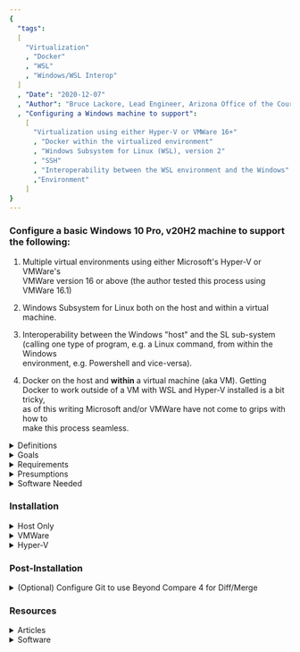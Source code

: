 ```yaml
---
{
  "tags": 
  [
    "Virtualization"
    , "Docker"
    , "WSL"
    , "Windows/WSL Interop"
  ]
  , "Date": "2020-12-07"  
  , "Author": "Bruce Lackore, Lead Engineer, Arizona Office of the Courts  "
  , "Configuring a Windows machine to support":
    [
      "Virtualization using either Hyper-V or VMWare 16+"
      , "Docker within the virtualized environment"
      , "Windows Subsystem for Linux (WSL), version 2"
      , "SSH"
      , "Interoperability between the WSL environment and the Windows"
      ,"Environment"
    ] 
}
---
```


### Configure a basic Windows 10 Pro, v20H2 machine to support the following:

 1. Multiple virtual environments using either Microsoft's Hyper-V or VMWare's  
 VMWare version 16 or above (the author tested this process using VMWare 16.1)

 2. Windows Subsystem for Linux both on the host and within a virtual  
 machine.

 3. Interoperability between the Windows "host" and the SL sub-system  
 (calling one type of program, e.g. a Linux command, from within the Windows  
 environment, e.g. Powershell and vice-versa).

 4. Docker on the host and **within** a virtual machine (aka VM). Getting  
 Docker to work outside of a VM with WSL and Hyper-V installed is a bit tricky,  
 as of this writing Microsoft and/or VMWare have not come to grips with how to  
 make this process seamless.  

</b>
<details>
  <summary>Definitions</summary>

Be warned, the definitions are both long and technical to a degree, therefore  
one should **NOT** "TL;DR" them. There is important information contained  
within that will explain and justify why this process is both desireable and  
necessary.

1. "Host": the physical machine. Can be running either Windows or Linux, this  
    document addresses only Windows machines.

2. "VM": **V**irtual **M**achine aka 'Virtual Session', aka simply 'Session'.  
    A software construct configured to replicate all the functionality of a  
    physical machine save the "machine" is pure software, a "computer within a  
    computer" if you will. Such VM's allow developers to construct environments  
    peculiar to a particular requirement or environment (software, not holistic)  
    for development purposes e.g. re-creating an outdated Windows XP environment  
    for the purposes of testing, maintaining, even operating in production of a  
    piece of software with requirements for Windows XP.  
    The hallmark of such a VM is that the session replicates _an entire  
    operating system_ that can be wildly different from that of the host e.g.  
    running a Linux OS VM on a Windows 10 host.

3. "Docker": an application which allows an application, or, more generally,  
    a process, to be "encased" within an isolated environment with just enough  
    of the necessary support mechanisms such that said process may exist and  
    execute within a chosen operating system environment e.g. Windows or Linux,  
    etc. In reality the process is much more complex than as explained above,  
    the key is to understand that the result of "dockerizing" a process results  
    in a small, replicable binary which contains the desired process along with  
    the "essence" of the hosting operating system but **NOT** the entire OS  
    itself.

4.  Docker "Container": The result of "Docker-izing" a process, the result  
    being a Docker "image" which is a binary file containing the process and a  
    tailor-made environment targeting a particular operating system e.g. one  
    might take a piece of software like the web browser "FireFox" and place it  
    into an image. One would need to specify the operating environment of the  
    image, e.g. Windows, Linux, etc. because the container that results from  
    using the image _can only be executed within the environment in which the  
    original image was targeted_.  

    For example, a Linux image **must** be executed in a container running on a  
    Linux host (and, yes the "host" in this case can be either the actual  
    physical machine or a VM).  
    However, the Docker folks have fixed up the "Docker" program such that it  
    will allow multiple OS images for as many environments as desired and allow  
    the user to select the desired image simply by name e.g. "FireFox" and the  
    Docker program will examine the host environment and select the appropriate  
    image for that environment (see the Docker documentation for an explanation  
    on how that's done).  
    The advantage? The container is smaller by several orders of magnitude (like  
    meg instead of gig), when launched, it does _not_ have to launch an entire  
    OS environment, just connect with the environment it's running in which  
    makes spin-up time **much** faster.  
    Also, **_and most importantly_**, the image is **_immutable_**. Once created  
    it **_cannot change_** which makes it virtually virus-proof. 
 
5. "Container vs Image": "Containers" are _instances_ of images. One creates  
    a "container" by requesting the Docker program to fetch an image,  
    "containerize" it and then give it a unique tag which can then be used to  
    execute the container, etc. This allows *many* containers to be created from  
    a *single* image, thus if a particular container becomes corrupted, stops  
    executing, gets hung up, whatever, one may simply stop the container then  
    either restart it or delete it and create another from the original image.  
    These containers may be executed on multiple machines in multiple locations  
    and, while having a very thin read-write layer, are virtually impossible to  
    get to simply because the entire container environment is locked down and  
    only those ports that are necessary to the operation of the container are  
    exposed, e.g. 80 for a standard website, 443 for an SSH website, etc.  
    **_EVERYTHING ELSE_** is locked out and, even if a hacker managed to breach  
    the container, changes and infections would be **_limited to that container_**  
    and the easy fix is to drop the container, re-create it from the immutable  
    (and therefore **_unchanged_** image) and start the new container. Takes a  
    matter of seconds to do and this process can even be automated (see  
    Kubernetes, which this document will not cover).  
    And, yes, persistent data *is* possible using "volumes", the author has a  
    complete "SQL Server" instance running in a Linux container that uses  
    these volumes to persist data from one Sql server update to the next.  
    More about Docker and volumes in another document.  
    
    One might wonder, "Well, how do updates get applied?". Easy answer -  
    re-create the _image_, drop and delete the _containers_ one at a time,  
    create new containers from the new image, execute the new containers. Again,  
    there is software (Kubernetes is one example) that will do this  
    automatically.  
    Combine with a repository that can respond to check-ins (aka a CI/CD  
    pipeline) and you have a system that can take care of itself, all the  
    developer need do is create the necessary code for the next image and check  
    it in. 
    Using this methodology also results in **much** more robust code in that  
    when the developer checks in new code for the next image, the CI/CD pipeline  
    can:
      * Run Unit tests and fail the check in if the unit tests fail.
      * Place a "gatekeeper" in front of the new code such that a human must  
        approve of the changes before that change is merged into the codebase  
        and used to create an image.
    * Once approved, the CI/CD software can build the _one and only_ image  
    **_that will be used for all other activities!_**
    * Once the image is created, again, the CI/CD software can create a  
      container from the image and post it up for testing and, again, place a  
      gatekeeper in front of the testing such that the image cannot advance  
      until the gatekeeper approves of the changes and the acceptance testing  
      has been completed.
    * Once the testing gatekeeper approves, **_the same image used for testing_**  
      can be moved to production.  
      **_NO CODE WILL CHANGE ONCE THE DEVELOPER CHECKS IN THEIR CHANGES_**.  
      So...no more "but it works on **my** machine" issues. In addition, once  
      Microsoft finishes their work, even the development environment won't be  
      local to the developer's machine, _it will be checked out just like any  
      other code_ so the dev environment itself will **always** be the same  
      regardless of developer.  
      The build environment is the same regardless of the developer,  
      the testing environment is going against a container built from an image  
      built by the build environment, once testing is complete, the _same image_  
      is used for production.  
    * Once again, a gatekeeper can be put in place such that the next version  
      of the software _cannot go into production_ until the gatekeeper approves  
      of the update and launches the update process, whatever that may be (again  
      all of this can be automated to a degree such that the only human  
      intervention required is that of the gatekeepers making the approvals.)

  6.  distro - A short form of the term "distribution" which refers to a  
      particular release of a Linux OS environment.

</details>

<details>
  <summary>Goals</summary>

Configure a Windows machine such that, when completed, the host  
will support:
  * WSL 2 on both the host and within a session  
  * Hyper-V or VMWare for virtualization
  * Docker running in the vm supporting both Windows and Linux containers

</details>

<details>
  <summary>Requirements</summary>

 * Windows 10 Pro, Version 1903, Build 18362 or higher
   * User _must_ be "Admin" on the host machine
   * User should not be limited in ability to change policies on the host  
   machine or make arrangements with the system administrator such that actions  
   such as running unsigned PowerShell scripts is not prohibited.
   * User should have access to Windows installation media to allow for changes  
   in configuration (Windows "Turn Windows features on and off") and, in the  
   case of the virtualization environment, e.g. Hyper-V or VMWare, allow for  
   the installation of Windows into the vm session.
   * User should have a Windows activation key(s) appropriate for the situation.
   * User should have access to the internet in (mostly) unrestricted form,  
   mainly for access to the Microsoft Store and group policy need allow access  
   to same.
 * VMware 15.5.5+ (if using VMWare as the host virtualization software)  
   * It should be noted that the author is not fond of Hyper-V and while this  
   document will describe the basic set-up for Hyper-V, only the basic  
   procedures described herein will be tested.
 * While not stated officially, the author recommends:
   * an i7 or higher Intel chip (or equivalent AMD - make sure it's supported!).
    * Said chip **_MUST_** support hardware virtualization _and_ virtualization  
    **must** be activated in the CPU BIOS.
   * At least 32G of RAM
   * At least 128G of available hard drive space (one can get away with less  
   but the virtual session files can grow very quickly so *room* is needed.)
   * The author tested with Windows 10 Pro 20H2, build 19042.662 in both the  
   host and virtual session environments.
   * The author tested with VMWare version 16.1.0 build 17198959

</details>

<details>
  <summary>Presumptions</summary>

It is presumed that the user can perform the following actions:  
1.  Invoke the Control Panel to access "Programs and Features"
      * One may also access "Programs and Features" by:
        * Selecting "Settings"
        * Select "Apps" to open the "Apps and Features" page
        * On the "Apps" page, select "Programs and Features"
        * Or one may take a bit of a short-cut and simply right-click the  
          "Windows" button to get to the "Apps and Features" page
      * On the "Apps and Features" page, select "Programs and Features"
2.  Invoke an administrator level command prompt
3.  Invoke an administrator level PowerShell prompt
4.  Invoke the virtualization environment of their choice on the host  
5.  Create and configure a Windows virtual machine in the virtualization  
    environment of their choice.
6. Connect with, search and install items from the "Microsoft Store"

</details>

<details>
  <summary>Software Needed</summary>

The following software should be obtained prior to beginning the installation  
and configuration process:  

   * [Docker for Windows][DockerForWindows-Url]  
   * [Git][Git-Url]
   * [Visual Studio Code][VisualStudioCode-Url]
   * [Visual Studio Code Insiders][VisualStudioCodeInsiders-Url]
   * [WSL 2 update package][WSL2UpdatePackage-Url]  
   * [(Optional) Beyond Compare Diff/Merge tool][BeyondCompare-Url]

</details>

###  Installation

<details>
  <summary>Host Only</summary>

  * Ensure that all available updates have been applied.
  * Open "Apps & Features" (see methods described above), select "Optional  
  Features"
    * Examine the list, ensure that the OpenSSH client is installed (it  
      should be after the April 2018 release of Windows) or simply open a  
      command prompt and enter "ssh". If you get a response for "usage",  
      you're good.
  * Open "Programs and Features"  
  * Select "Turn Windows Features on and off"
    * Check "Containers"
    * Check "Hyper-V"
    * Check "Virtual Machine Platform"
    * Check "Windows Hypervisor Platform"
    * Check "Windows Sandbox" (for security)
    * Check "Windows Subsystem for Linux"

  * See diagram below

![Host Settings](images/VMWare-Host-TurnWindowsFeaturesOnAndOff-annotated.png "Turn Windows Features on and off")

  * Reboot the system to install the new features
  * Open an administrative command prompt and execute the Linux kernel update  
    downloaded earlier [WSL 2 update package][WSL2UpdatePackage-Url]  
  * Again, reboot the system
  * Open an administrative PowerShell or administrative CMD prompt and execute  
    the following command:
      * wsl --set-default-version 2

    This should force all distros installed after this point to be converted  
    to WSL 2 but, just in case, the procedure to convert a WSL 1 distro to a  
    WSL 2 distro is included below.

  * It's time to install a Linux distro.
    * Open the Microsoft Store and select a distribution by searching for  
      "Linux" and selecting the desired package (distro).
    * Install the desired distribution.
    * Close the store, **_do not launch_** the distro.
    * Open an administrative PowerShell and execute the following:
      * wsl -l -v 
        * The "-l" is a lower-case letter "L"
        * This command will show you the state and version  
          of all the distros installed in WSL).
      * All of the installed distributions will be listed along with their  
        current running state and, more importantly, which version of WSL they  
        are currently operating under. The expected version should be "2"  
        as we set that as the default. However, if it isn't, the following  
        will convert the distro to 2. This may be done at any time.
      * Convert the distribution to WSL 2 by executing the following command:  
        * wsl --set-version \<distribution name\> 2
          * e.g. for Ubuntu 20.04, the command would be:  
            wsl --set-version Ubuntu-20.04 2
        
        You should receive a message to the effect that the conversion is  
        taking place and that it'll take a few minutes. Once complete, there  
        should be an icon available to launch the distro.  
        To verify that the conversion did indeed take place, re-run the  
        "wsl -l -v" command and observe that the version is now "2".  
        Click the icon to launch the distro.  
        The first time you launch the distro you will be asked for a user name  
        and password, enter as appropriate and then close the distro (we'll  
        open it later but there is more yet to do.)

    * Install [Visual Studio Code][VisualStudioCode-Url] and/or
    * Install [Visual Studio Code Insiders][VisualStudioCodeInsiders-Url]
    * Install [Git][Git-Url]  
      * Two options one should be offered whilst installing Git are:
        * Select your editor, please choose VSCode or VSCode-Insiders
        * Select how Git stores and retrieves files, please choose  
          Check-in as-is, check-out as Unix (guarantees that Windows crlf line  
          endings are converted to Linux lf. Windows understand this.)
      * After the install completes, do the following to configure Git:
        * git config --system core.longpaths true
        * git config --global user.name "\<Your name\>"
        * git config --global user.email \<Your Email address\>
        * git config --global core.autocrlf input
          * This last command ensures "Commit as-is, pull as Unix".
    * Once complete, re-open the installed Linux distro and execute the  
      following command:
        * code

      You should see a message to the effect that the Visual Studio Code  
      "server" is being downloaded and installed. Good! After completion,  
      VSCode should launch. You have just seen an example of inter-operation  
      between Linux and Windows - you launched Visual Studio Code from  
      _within_ the Linux distro yet it's running in Windows!  
      And, yes, _both_ file systems are available for access from _both_  
      environments (more later).
    * Close VSCode and return to the open distro and enter the command:
      * code-insiders

    You should see the same message about code-insiders server being downloaded  
    and installed. Again, VS Code insiders should launch.

    Authors' hint: While VSCode (either version) is open, you might want to  
    take the opportunity to install a few extensions. Here is a (by _no_  
    means complete) list of extensions to install:
      * Docker file editor
      * Docker Explorer
      * Anything "Remote" from Microsoft (this will allow remote execution of  
        VSCode within a container). VSCode itself should suggest the  
        "Remote-WSL" extension as it will recognize that you have WSL installed.
      * Markdown helpers as desired.

  * Install Docker
      * The initial installation screen should offer the choice of using WSL 2,  
        accept the choice (by default, as of this writing, the installer comes  
        up with all options checked, just leave it that way.)
      * Once the install is complete, rather than simply "sign out", reboot the  
        machine and allow it to settle.
      * Once rebooted, find and right-click the "whale" icon and attempt to  
        switch to "Windows" containers. You should see a message to the effect  
        that Docker is shutting down, making the switch and then all will be  
        quiet again. Right-click the "whale" again to verify that "Windows"  
        containers are the default. Now, switch back to "Linux" containers.  

        If there are no error messages, then the host installation is now  
        complete and you can run Linux commands in WSL, Docker containers at  
        will and start your virtual session manager at will.

</details>

<details>
  <summary>VMWare</summary>

For VMWare, the process is very similar to that of Hyper-V save that the  
Hyper-V is feature is **_NOT_** checked _on the host machine_ even though both  
Microsoft and VMWare say that the two can co-exist. The authors' experience has  
been that the process is not yet fully baked and that "difficulties" can occur.  

Authors' recommendation: Don't mix Hyper-V and VMware. Pick one and stick  
with it but, as with all configuration, YMMV but if you chose to mix the  
two, the author will wish you luck and hope that you will share your  
experience on how you made it work.

  * ##### On the Host
    * Ensure that all available updates have been applied.
    * Open "Apps & Features" (see methods described above), select "Optional  
    Features"
      * Examine the list, ensure that the OpenSSH client is installed (it  
        should be after the April 2018 release of Windows) or simply open a  
        command prompt and enter "ssh". If you get a response for "usage",  
        you're good.
    * Open "Programs and Features"  
    * Select "Turn Windows Features on and off"
      * Check "Containers"
      * Check "Hyper-V"
      * Check "Virtual Machine Platform"
      * Check "Windows Hypervisor Platform"
      * Check "Windows Sandbox" (for security)
      * Check "Windows Subsystem for Linux"

    * See diagram below

![Host Settings](images/VMWare-Host-TurnWindowsFeaturesOnAndOff-annotated.png "Turn Windows Features on and off")

  * Reboot the system to install the new features
  * Open an administrative command prompt and execute the Linux kernel update  
    downloaded earlier [WSL 2 update package][WSL2UpdatePackage-Url]   
  * Again, reboot the system
  * Open an administrative PowerShell or administrative CMD prompt and execute  
    the following command:
      * wsl --set-default-version 2

    This should force all distros installed after this point to be converted  
    to WSL 2 but, just in case, the procedure to convert a WSL 1 distro to a  
    WSL 2 distro is included below.

  * It's time to install a Linux distro.
    * Open the Microsoft Store and select a distribution by searching for  
      "Linux" and selecting the desired package (distro).
    * Install the desired distribution.
    * Close the store, **_do not launch_** the distro.
    * Open an administrative PowerShell and execute the following:
      * wsl -l -v 
        * The "-l" is a lower-case letter "L"
        * This command will show you the state and version  
          of all the distros installed in WSL).
      * All of the installed distributions will be listed along with their  
        current running state and, more importantly, which version of WSL they  
        are currently operating under. The expected version should be "2"  
        as we set that as the default. However, if it isn't, the following  
        will convert the distro to 2. This may be done at any time.
      * Convert the distribution to WSL 2 by executing the following command:  
        * wsl --set-version \<distribution name\> 2
          * e.g. for Ubuntu 20.04, the command would be:  
            wsl --set-version Ubuntu-20.04 2
        
        You should receive a message to the effect that the conversion is  
        taking place and that it'll take a few minutes. Once complete, there  
        should be an icon available to launch the distro.  
        To verify that the conversion did indeed take place, re-run the  
        "wsl -l -v" command and observe that the version is now "2".  

    * Click the icon to launch the distro.  
      The first time you launch the distro you will be asked for a user name  
      and password, enter as appropriate and then close the distro (we'll  
      open it later but there is more yet to do.)

    * Install [Visual Studio Code][VisualStudioCode-Url] and/or
    * Install [Visual Studio Code Insiders][VisualStudioCodeInsiders-Url]
    * Install [Git][Git-Url]  
      * Two options one should be offered whilst installing Git are:
        * Select your editor, please choose VSCode or VSCode-Insiders
        * Select how Git stores and retrieves files, please choose  
          Check-in as-is, check-out as Unix (guarantees that Windows crlf line  
          endings are converted to Linux lf. Windows understand this.)
      * After the install completes, do the following to configure Git:
        * git config --system core.longpaths true
        * git config --global user.name "\<Your name\>"
        * git config --global user.email \<Your Email address\>
        * git config --global core.autocrlf input
          * This last command ensures "Commit as-is, pull as Unix".
    * Once complete, re-open the installed Linux distro and execute the  
      following command:
        * code

      You should see a message to the effect that the Visual Studio Code  
      "server" is being downloaded and installed. Good! After completion,  
      VSCode should launch. You have just seen an example of inter-operation  
      between Linux and Windows - you launched Visual Studio Code from  
      _within_ the Linux distro yet it's running in Windows!  
      And, yes, _both_ file systems are available for access from _both_  
      environments (more later).
    * Close VSCode and return to the open distro and enter the command:
      * code-insiders

    You should see the same message about code-insiders server being downloaded  
    and installed. Again, VS Code insiders should launch.

    Authors' hint: While VSCode (either version) is open, you might want to  
    take the opportunity to install a few extensions. Here is a (by _no_  
    means complete) list of extensions to install:
      * Docker file editor
      * Docker Explorer
      * Anything "Remote" from Microsoft (this will allow remote execution of  
        VSCode within a container). VSCode itself should suggest the  
        "Remote-WSL" extension as it will recognize that you have WSL installed.
      * Markdown helpers as desired.

  * Install Docker
      * The initial installation screen should offer the choice of using WSL 2,  
        accept the choice (by default, as of this writing, the installer comes  
        up with all options checked, just leave it that way.)
      * Once the install is complete, rather than simply "sign out", reboot the  
        machine and allow it to settle.
      * Once rebooted, find and right-click the "whale" icon and attempt to  
        switch to "Windows" containers. You should see a message to the effect  
        that Docker is shutting down, making the switch and then all will be  
        quiet again. Right-click the "whale" again to verify that "Windows"  
        containers are the default. Now, switch back to "Linux" containers.  

        If there are no error messages, then the host installation is now  
        complete and you can run Linux commands in WSL, Docker containers at  
        will and start your virtual session manager at will.

  * Install VMWare
    * Before launching VMWare execute the following command in either an  
      administrative command shell or PowerShell shell:

      * bcdedit /set hypervisorlaunchtype off
        * This will set up the Windows host hypervisor system such that it  
          won't do battle with the VMWare hypervisor at start-up. It is expected  
          that VMWare/Microsoft will eventually address this, the VMWare folks  
          have already adopted the Hyper-V hypervisor in API form, there are  
          just a few tweaks that are yet to be finished.
        
        ##### Note:  
        
        If you were brave and installed VMWare and Hyper-V on the  
        host, then you will need to execute the following command to allow  
        Hyper-V to function:

          * bcdedit /set hypervisorlaunchtype auto

      * In either case, **_Reboot the Host_** before opening the VMWare
        virtualization software.

  * ##### In the Virtual Machine
    * First, create the virtual machine and install the basic Windows install  
      using the installer iso (or whatever means you have).  
    **_DO NOT START THE VM JUST YET_**
    * For the virtual machine, open "Edit Virtual Machine Settings", select  
      processors. Set the cpu counts as appropriate for **_your system_**, the  
      diagram merely shows the _virtualization settings that **must** be turned  
      on_.  

    * See diagram below

![Virtual Machine Settings](images/VMWare-VMSettings-Processors-annotated.png "Turn Virtualization features on and off")

  * This will activate virtualization features within the virtual machine thus  
    allowing **_Hyper-V_** to work - yep, you can run Hyper-V inside a VMWare  
    virtual machine, again, this is how WSL works.  
  * _Now_, start your virtual session and continue installation.
  * Ensure that all available updates have been applied.
  * Open "Apps & Features" (see methods described above), select "Optional  
    Features"  
      * Examine the list, ensure that the OpenSSH client is installed (it  
        should be after the April 2018 release of Windows) or simply open a  
        command prompt and enter "ssh". If you get a response for "usage",  
        you're good.  
  * Open "Programs and Features"  
    * Select "Turn Windows Features on and off"
      * Check "Containers"
      * Check "Hyper-V"
      * Check "Virtual Machine Platform"
      * Check "Windows Hypervisor Platform"
      * Check "Windows Sandbox" (for security)
      * Check "Windows Subsystem for Linux"

    * See diagram below

![VM Settings](images/VMWare-VM-TurnWindowsFeaturesOnAndOff-annotated.png "Turn Windows Features on and off")

  * Reboot the system to install the new features
  * Open an administrative command prompt and execute the Linux kernel update  
    downloaded earlier [WSL 2 update package][WSL2UpdatePackage-Url]
  * Again, reboot the system
  * Open an administrative PowerShell or administrative CMD prompt and execute  
    the following command:
    * wsl --set-default-version 2

    This should force all distros installed after this point to be converted  
    to WSL 2 but, just in case, the procedure to convert a WSL 1 distro to a  
    WSL 2 distro is included below.

  * It's time to install a Linux distro.
    * Open the Microsoft Store and select a distribution by searching for  
      "Linux" and selecting the desired package (distro).
    * Install the desired distribution.
    * Close the store, **_do not launch_** the distro.
    * Open an administrative PowerShell and execute the following:
      * wsl -l -v 
        * The "-l" is a lower-case letter "L"
        * This command will show you the state and version  
          of all the distros installed in WSL).
      * All of the installed distributions will be listed along with their  
        current running state and, more importantly, which version of WSL they  
        are currently operating under. The expected version should be "2"  
        as we set that as the default. However, if it isn't, the following  
        will convert the distro to 2. This may be done at any time.
      * Convert the distribution to WSL 2 by executing the following command:  
        * wsl --set-version \<distribution name\> 2
          * e.g. for Ubuntu 20.04, the command would be:  
            wsl --set-version Ubuntu-20.04 2
        
        You should receive a message to the effect that the conversion is  
        taking place and that it'll take a few minutes. Once complete, there  
        should be an icon available to launch the distro.  
        To verify that the conversion did indeed take place, re-run the  
        "wsl -l -v" command and observe that the version is now "2".  
        Click the icon to launch the distro.  
        The first time you launch the distro you will be asked for a user name  
        and password, enter as appropriate and then close the distro  by  
        entering the "logout" command (we'll open it later but there is more  
        yet to do.)

    * Install [Visual Studio Code][VisualStudioCode-Url] and/or
    * Install [Visual Studio Code Insiders][VisualStudioCodeInsiders-Url]
    * Install [Git][Git-Url]  
      * Two options one should be offered whilst installing Git are:
        * Select your editor, please choose VSCode or VSCode-Insiders
        * Select how Git stores and retrieves files, please choose  
          Check-in as-is, check-out as Unix (guarantees that Windows crlf line  
          endings are converted to Linux lf. Windows understand this.)
      * After the install completes, do the following to configure Git:
        * git config --system core.longpaths true
        * git config --global user.name "\<Your name\>"
        * git config --global user.email \<Your Email address\>
        * git config --global core.autocrlf input
          * This last command ensures "Commit as-is, pull as Unix".
    * Once complete, re-open the installed Linux distro and execute the  
      following command:
      * code

      You should see a message to the effect that the Visual Studio Code  
      "server" is being downloaded and installed. Good! After completion,  
      VSCode should launch. You have just seen an example of inter-operation  
      between Linux and Windows - you launched Visual Studio Code from  
      _within_ the Linux distro yet it's running in Windows!  
      And, yes, _both_ file systems are available for access from _both_  
      environments (more later).
    * Close VSCode and return to the open distro and enter the command:
      * code-insiders

      You should see the same message about code-insiders server being  
      downloaded and installed. Again, VS Code insiders should launch.

    Authors' hint: While VSCode (either version) is open, you might want to  
    take the opportunity to install a few extensions. Here is a (by _no_  
    means complete) list of extensions to install:
      * Docker file editor
      * Docker Explorer
      * Anything "Remote" from Microsoft (this will allow remote execution of  
        VSCode within a container). VSCode itself should suggest the  
        "Remote-WSL" extension as it will recognize that you have WSL installed.
      * Markdown helpers as desired.

  * Install Docker
      * The initial installation screen should offer the choice of using WSL 2,  
        accept the choice (by default, as of this writing, the installer comes  
        up with all options checked, just leave it that way.)
      * Once the install is complete, rather than simply "sign out", reboot the  
        machine and allow it to settle.
      * Once rebooted, find and right-click the "whale" icon and attempt to  
        switch to "Windows" containers. You should see a message to the effect  
        that Docker is shutting down, making the switch and then all will be  
        quiet again. Right-click the "whale" again to verify that "Windows"  
        containers are the default. Now, switch back to "Linux" containers.  

      If there are no error messages, then the host installation is now  
      complete and you can run Linux commands in WSL, Docker containers at will  
      and start your virtual session manager at will.

</details>

<details>
  <summary>Hyper-V</summary>

The process begins by ensuring that the users' Windows version is correct and  
up to date, to wit, the version should be at least Windows 10 Pro, Version  
1903, Build 18362 _BUT_, latest is greatest! Argue with the host machine  
maintainers as necessary and attempt to have the latest Windows version  
installed on the host machine.

  * ##### On the Host
    * Ensure that all available updates have been applied.
    * Open "Apps & Features" (see methods described above), select "Optional  
      Features"
      * Examine the list, ensure that the OpenSSH client is installed (it  
        should be after the April 2018 release of Windows) or simply open a  
        command prompt and enter "ssh". If you get a response for "usage",  
        you're good.
    * Open "Programs and Features"  
    * Select "Turn Windows Features on and off"
      * Check "Containers"
      * Check "Hyper-V"
      * Check "Virtual Machine Platform"
      * Check "Windows Hypervisor Platform"
      * Check "Windows Sandbox" (for security)
      * Check "Windows Subsystem for Linux"

    * See diagram below

![Host Settings](images/Hyper-V-Host-TurnWindowsFeaturesOnAndOff-annotated.png "Turn Windows Features on and off")

  * Reboot the system to install the new features
  * Open an administrative command prompt and execute the Linux kernel update  
    downloaded earlier [WSL 2 update package][WSL2UpdatePackage-Url]  
  * Again, reboot the system
  * Open an administrative PowerShell or administrative CMD prompt and execute  
    the following command:
      * wsl --set-default-version 2

    This should force all distros installed after this point to be converted  
    to WSL 2 but, just in case, the procedure to convert a WSL 1 distro to a  
    WSL 2 distro is included below.

  * It's time to install a Linux distro.
    * Open the Microsoft Store and select a distribution by searching for  
    "Linux" and selecting the desired package (distro).
    * Install the desired distribution.
    * Close the store, **_do not launch_** the distro.
    * Open an administrative PowerShell and execute the following:
      * wsl -l -v 
        * The "-l" is a lower-case letter "L"
        * This command will show you the state and version  
          of all the distros installed in WSL).
      * All of the installed distributions will be listed along with their  
      current running state and, more importantly, which version of WSL they  
      are currently operating under. The expected version should be "2"  
      as we set that as the default. However, if it isn't, the following  
      will convert the distro to 2. This may be done at any time.
      * Convert the distribution to WSL 2 by executing the following command:  
        * wsl --set-version \<distribution name\> 2
          * e.g. for Ubuntu 20.04, the command would be:  
            wsl --set-version Ubuntu-20.04 2
        
        You should receive a message to the effect that the conversion is  
        taking place and that it'll take a few minutes. Once complete, there  
        should be an icon available to launch the distro.  
        To verify that the conversion did indeed take place, re-run the  
        "wsl -l -v" command and observe that the version is now "2".  
        Click the icon to launch the distro.  
        The first time you launch the distro you will be asked for a user name  
        and password, enter as appropriate and then close the distro (we'll  
        open it later but there is more yet to do.)

    * Install [Visual Studio Code][VisualStudioCode-Url] and/or
    * Install [Visual Studio Code Insiders][VisualStudioCodeInsiders-Url]
    * Install [Git][Git-Url]  
      * Two options one should be offered whilst installing Git are:
        * Select your editor, please choose VSCode or VSCode-Insiders
        * Select how Git stores and retrieves files, please choose  
          Check-in as-is, check-out as Unix (guarantees that Windows crlf line  
          endings are converted to Linux lf. Windows understand this.)
      * After the install completes, do the following to configure Git:
        * git config --system core.longpaths true
        * git config --global user.name "\<Your name\>"
        * git config --global user.email \<Your Email address\>
        * git config --global core.autocrlf input
          * This last command ensures "Commit as-is, pull as Unix".
    * Once complete, re-open the installed Linux distro and execute the  
      following command:
      * code

      You should see a message to the effect that the Visual Studio Code  
      "server" is being downloaded and installed. Good! After completion,  
      VSCode should launch. You have just seen an example of inter-operation  
      between Linux and Windows - you launched Visual Studio Code from  
      _within_ the Linux distro yet it's running in Windows!  
      And, yes, _both_ file systems are available for access from _both_  
      environments (more later).
    * Close VSCode and return to the open distro and enter the command:
      * code-insiders

    You should see the same message about code-insiders server being downloaded  
    and installed. Again, VS Code insiders should launch.

    Authors' hint: While VSCode (either version) is open, you might want to  
    take the opportunity to install a few extensions. Here is a (by _no_  
    means complete) list of extensions to install:
      * Docker file editor
      * Docker Explorer
      * Anything "Remote" from Microsoft (this will allow remote execution of  
        VSCode within a container). VSCode itself should suggest the  
        "Remote-WSL" extension as it will recognize that you have WSL installed.
      * Markdown helpers as desired.

  * Install Docker
      * The initial installation screen should offer the choice of using WSL 2,  
        accept the choice (by default, as of this writing, the installer comes  
        up with all options checked, just leave it that way.)
      * Once the install is complete, rather than simply "sign out", reboot the  
        machine and allow it to settle.
      * Once rebooted, find and right-click the "whale" icon and attempt to  
        switch to "Windows" containers. You should see a message to the effect  
        that Docker is shutting down, making the switch and then all will be  
        quiet again. Right-click the "whale" again to verify that "Windows"  
        containers are the default. Now, switch back to "Linux" containers.  

    If there are no error messages, then the host installation is now  
    complete and you can run Linux commands in WSL, Docker containers at will  
    and start your virtual session manager at will.

  * ##### In the Virtual Machine
    * First, create the virtual machine and install the basic Windows install  
      using the installer iso (or whatever means you have).
    * **_Shut down the windows vm after initially setting up the _basic_  
      Windows environment and activating Windows_**.
    * **_On the Host_** in an administrative PowerShell, execute the following  
      command:  
      * Set-VMProcessor -VMName \<VMName\> -ExposeVirtualizationExtensions $true  
        (where \<VMName\> is the name of the virtual machine)

      This will activate virtualization features _for the virtual machine_ when  
      the machine is started by Hyper-V.

    * Restart the virtual machine session.
    * Ensure that all available updates have been applied.
    * Open "Apps & Features" (see methods described above), select "Optional  
      Features"
      * Examine the list, ensure that the OpenSSH client is installed (it  
        should be after the April 2018 release of Windows) or simply open a  
        command prompt and enter "ssh". If you get a response for "usage",  
        you're good.
    * Open "Programs and Features"  
    * Select "Turn Windows Features on and off"
      * Check "Containers"
      * Check "Hyper-V"
      * Check "Virtual Machine Platform"
      * Check "Windows Hypervisor Platform"
      * Check "Windows Sandbox" (for security)
      * Check "Windows Subsystem for Linux"

    * See diagram below

![VM Settings](images/Hyper-V-VM-TurnWindowsFeaturesOnAndOff-annotated.png "Turn Windows Features on and off")

One will note that the settings are exactly the same as on the host. Because  
Microsoft closely controls virtualization, they have made it possible to run  
Hyper-V **_within_** a Hyper-V virtual session. This is the essence of how WSL  
works, it simply runs a very light Hyper-V session with the appropriate distro  
in place.

  * Reboot the system to install the new features
  * Open an administrative command prompt and execute the Linux kernel update  
    downloaded earlier [WSL 2 update package][WSL2UpdatePackage-Url]  
  * Again, reboot the system
  * Open an administrative PowerShell or administrative CMD prompt and execute  
    the following command:
    * wsl --set-default-version 2

    This should force all distros installed after this point to be converted  
    to WSL 2 but, just in case, the procedure to convert a WSL 1 distro to a  
    WSL 2 distro is included below.

  * It's time to install a Linux distro.
    * Open the Microsoft Store and select a distribution by searching for  
      "Linux" and selecting the desired package (distro).
    * Install the desired distribution.
    * Close the store, **_do not launch_** the distro.
    * Open an administrative PowerShell and execute the following:
      * wsl -l -v 
        * The "-l" is a lower-case letter "L"
        * This command will show you the state and version  
          of all the distros installed in WSL).
      * All of the installed distributions will be listed along with their  
        current running state and, more importantly, which version of WSL they  
        are currently operating under. The expected version should be "2"  
        as we set that as the default. However, if it isn't, the following  
        will convert the distro to 2. This may be done at any time.
      * Convert the distribution to WSL 2 by executing the following command:  
        * wsl --set-version \<distribution name\> 2
          * e.g. for Ubuntu 20.04, the command would be:  
            wsl --set-version Ubuntu-20.04 2
        
          You should receive a message to the effect that the conversion is  
          taking place and that it'll take a few minutes. Once complete, there  
          should be an icon available to launch the distro.  
          To verify that the conversion did indeed take place, re-run the  
          "wsl -l -v" command and observe that the version is now "2".  
          Click the icon to launch the distro.  
          The first time you launch the distro you will be asked for a user  
          name and password, enter as appropriate and then close the distro  
          (we'll open it later but there is more yet to do.)

    * Install [Visual Studio Code][VisualStudioCode-Url] and/or
    * Install [Visual Studio Code Insiders][VisualStudioCodeInsiders-Url]
    * Install [Git][Git-Url]  
      * Two options one should be offered whilst installing Git are:
        * Select your editor, please choose VSCode or VSCode-Insiders
        * Select how Git stores and retrieves files, please choose  
          Check-in as-is, check-out as Unix (guarantees that Windows crlf line  
          endings are converted to Linux lf. Windows understand this.)
      * After the install completes, do the following to configure Git:
        * git config --system core.longpaths true
        * git config --global user.name "\<Your name\>"
        * git config --global user.email \<Your Email address\>
        * git config --global core.autocrlf input
          * This last command ensures "Commit as-is, pull as Unix".
    * Once complete, re-open the installed Linux distro and execute the  
      following command:
      * code

      You should see a message to the effect that the Visual Studio Code  
      "server" is being downloaded and installed. Good! After completion,  
      VSCode should launch. You have just seen an example of inter-operation  
      between Linux and Windows - you launched Visual Studio Code from  
      _within_ the Linux distro yet it's running in Windows!  
      And, yes, _both_ file systems are available for access from _both_  
      environments (more later).
    * Close VSCode and return to the open distro and enter the command:
      * code-insiders

      You should see the same message about code-insiders server being  
      downloaded and installed. Again, VS Code insiders should launch.

    Authors' hint: While VSCode (either version) is open, you might want to  
    take the opportunity to install a few extensions. Here is a (by _no_  
    means complete) list of extensions to install:
      * Docker file editor
      * Docker Explorer
      * Anything "Remote" from Microsoft (this will allow remote execution of  
        VSCode within a container). VSCode itself should suggest the  
        "Remote-WSL" extension as it will recognize that you have WSL installed.
      * Markdown helpers as desired.

  * Install Docker
      * The initial installation screen should offer the choice of using WSL 2,  
        accept the choice (by default, as of this writing, the installer comes  
        up with all options checked, just leave it that way.)
      * Once the install is complete, rather than simply "sign out", reboot the  
        machine and allow it to settle.
      * Once rebooted, find and right-click the "whale" icon and attempt to  
        switch to "Windows" containers. You should see a message to the effect  
        that Docker is shutting down, making the switch and then all will be  
        quiet again. Right-click the "whale" again to verify that "Windows"  
        containers are the default. Now, switch back to "Linux" containers.  

        If there are no error messages, then the host installation is now  
        complete and you can run Linux commands in WSL, Docker containers at  
        will and start your virtual session manager at will.

</details>

### Post-Installation  

<details>
  <summary>(Optional) Configure Git to use Beyond Compare 4 for Diff/Merge</summary>

##### Configure Beyond Compare 4 as a Diff (difference) tool  

Beyond Compare (BC) is a fabulous (in this authors' opinion) differencing and  
merge tool. It's inexpensive and works on just about anything (binary files,  
text, etc.)  
If the user decides to use BC for such purposes, below explains how to  
configure git to use BC as the preferred difference/merge tool.  
Perform this activity wherever BC is installed to ensure consistent operation.  

  * git config --global diff.tool bc  
  * git config --global difftool.bc.path "C:\Program Files\Beyond Compare 4\BCompare.exe"  
    * Ensure that the path is to your copy of BC.  
    * Ensure that, if there are spaces in the path, that the path is enclosed  
      in double quotes (").

##### To use BC as a difference tool

  * git difftool --dir-diff
    * This will compare the difference between the working directory and the  
      last fetch/pull.

##### Configure Beyond Compare as a Merge tool

  * git config --global merge.tool bc  
  * git config --global mergetool.bc.path "C:\Program Files\Beyond Compare 4\BCompare.exe"  

##### To use BC as a 3-way merge tool

  * git mergetool \<Some File Name\>

Gits default setting retain merge files with *.orig extensions after a  
successful merge. TO disable this **_safety_** feature and automatically  
delete *.orig files after a merge, execute:

  * git config --global mergetool.keepBackup false

If you are presented with a prompt, e.g. "Launch 'bc4' [Y/n]?" when performing  
a diff and you do not wish to see said prompt, execute the following

  * git config --global difftool.prompt false  

and the prompt should not longer be displayed.  

</details>

### Resources

<details>
  <summary>Articles</summary>

[WSL installation](https://docs.microsoft.com/en-us/windows/wsl/install-win10#manual-installation-steps)  
[Nested Virtualization](https://docs.microsoft.com/en-us/virtualization/hyper-v-on-windows/user-guide/nested-virtualization)  
[Windows Terminal](https://docs.microsoft.com/en-us/windows/terminal/get-started)  
[Setting up Git](https://git-scm.com/book/en/v2/Getting-Started-First-Time-Git-Setup)

</details>

<details>
  <summary>Software</summary>

[Git][Git-Url]  
[Visual Studio Code][VisualStudioCode-Url]  
[Visual Studio Code Insiders][VisualStudioCodeInsiders-Url]  
[Docker For Windows][DockerForWindows-Url]  
[WSL2 Kernel Update package][WSL2UpdatePackage-Url]  
[(Optional) Beyond Compare Diff/Merge Tool][BeyondCompare-Url]

[Git-Url]: https://git-scm.com/downloads  
[VisualStudioCode-Url]: https://code.visualstudio.com/Download
[VisualStudioCodeInsiders-Url]: https://code.visualstudio.com/insiders/
[DockerForWindows-Url]: https://hub.docker.com/editions/community/docker-ce-desktop-windows
[WSL2UpdatePackage-Url]: https://wslstorestorage.blob.core.windows.net/wslblob/wsl_update_x64.msi
[BeyondCompare-Url]: https://www.scootersoftware.com/download.php  

</details>
